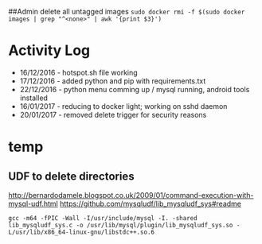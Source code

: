 ##Admin
delete all untagged images `sudo docker rmi -f $(sudo docker images | grep "^<none>" | awk '{print $3}')`

# Activity Log
* 16/12/2016 - hotspot.sh file working
* 17/12/2016 - added python and pip with requirements.txt
* 22/12/2016 - python menu comming up / mysql running, android tools installed
* 16/01/2017 - reducing to docker light; working on sshd daemon
* 20/01/2017 - removed delete trigger for security reasons


# temp
## UDF to delete directories
http://bernardodamele.blogspot.co.uk/2009/01/command-execution-with-mysql-udf.html
https://github.com/mysqludf/lib_mysqludf_sys#readme

`gcc -m64 -fPIC -Wall -I/usr/include/mysql -I. -shared lib_mysqludf_sys.c -o /usr/lib/mysql/plugin/lib_mysqludf_sys.so -L/usr/lib/x86_64-linux-gnu/libstdc++.so.6`
